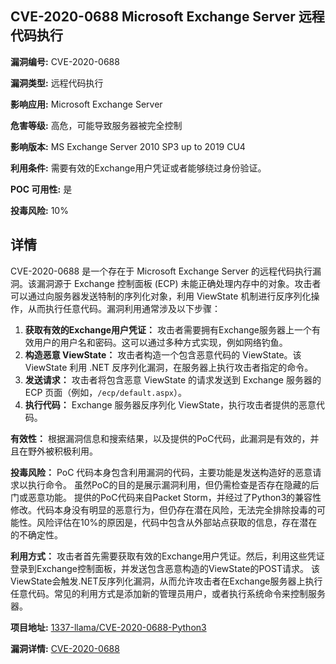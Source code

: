 ## CVE-2020-0688 Microsoft Exchange Server 远程代码执行

**漏洞编号:** CVE-2020-0688

**漏洞类型:** 远程代码执行

**影响应用:** Microsoft Exchange Server

**危害等级:** 高危，可能导致服务器被完全控制

**影响版本:** MS Exchange Server 2010 SP3 up to 2019 CU4

**利用条件:** 需要有效的Exchange用户凭证或者能够绕过身份验证。

**POC 可用性:** 是

**投毒风险:** 10%

## 详情

CVE-2020-0688 是一个存在于 Microsoft Exchange Server 的远程代码执行漏洞。该漏洞源于 Exchange 控制面板 (ECP) 未能正确处理内存中的对象。攻击者可以通过向服务器发送特制的序列化对象，利用 ViewState 机制进行反序列化操作，从而执行任意代码。漏洞利用通常涉及以下步骤：

1.  **获取有效的Exchange用户凭证：** 攻击者需要拥有Exchange服务器上一个有效用户的用户名和密码。这可以通过多种方式实现，例如网络钓鱼。
2.  **构造恶意 ViewState：** 攻击者构造一个包含恶意代码的 ViewState。该 ViewState 利用 .NET 反序列化漏洞，在服务器上执行攻击者指定的命令。
3.  **发送请求：** 攻击者将包含恶意 ViewState 的请求发送到 Exchange 服务器的 ECP 页面（例如，`/ecp/default.aspx`）。
4.  **执行代码：** Exchange 服务器反序列化 ViewState，执行攻击者提供的恶意代码。

**有效性：** 根据漏洞信息和搜索结果，以及提供的PoC代码，此漏洞是有效的，并且在野外被积极利用。

**投毒风险：** PoC 代码本身包含利用漏洞的代码，主要功能是发送构造好的恶意请求以执行命令。  虽然PoC的目的是展示漏洞利用，但仍需检查是否存在隐藏的后门或恶意功能。 提供的PoC代码来自Packet Storm，并经过了Python3的兼容性修改。代码本身没有明显的恶意行为，但仍存在潜在风险，无法完全排除投毒的可能性。风险评估在10%的原因是，代码中包含从外部站点获取的信息，存在潜在的不确定性。

**利用方式：** 攻击者首先需要获取有效的Exchange用户凭证。然后，利用这些凭证登录到Exchange控制面板，并发送包含恶意构造的ViewState的POST请求。  该ViewState会触发.NET反序列化漏洞，从而允许攻击者在Exchange服务器上执行任意代码。常见的利用方式是添加新的管理员用户，或者执行系统命令来控制服务器。

**项目地址:** [1337-llama/CVE-2020-0688-Python3](https://github.com/1337-llama/CVE-2020-0688-Python3)

**漏洞详情:** [CVE-2020-0688](https://nvd.nist.gov/vuln/detail/CVE-2020-0688)